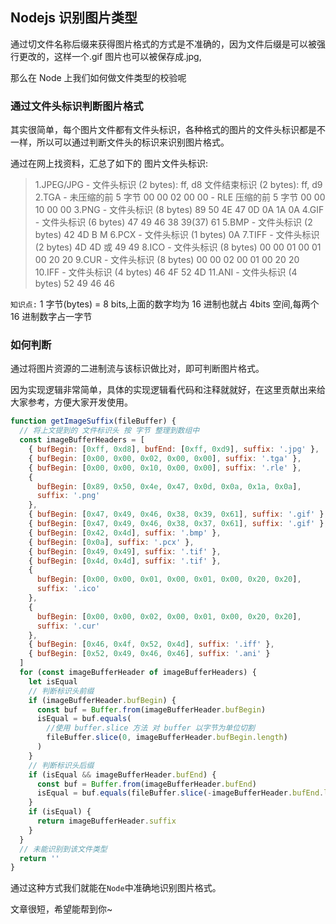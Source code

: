 ## Nodejs 识别图片类型

通过切文件名称后缀来获得图片格式的方式是不准确的，因为文件后缀是可以被强行更改的，这样一个.gif 图片也可以被保存成.jpg,

那么在 Node 上我们如何做文件类型的校验呢

### 通过文件头标识判断图片格式

其实很简单，每个图片文件都有文件头标识，各种格式的图片的文件头标识都是不一样，所以可以通过判断文件头的标识来识别图片格式。

通过在网上找资料，汇总了如下的 图片文件头标识:

> 1.JPEG/JPG - 文件头标识 (2 bytes): ff, d8 文件结束标识 (2 bytes): ff, d9
> 2.TGA - 未压缩的前 5 字节 00 00 02 00 00 - RLE 压缩的前 5 字节 00 00 10 00 00
> 3.PNG - 文件头标识 (8 bytes) 89 50 4E 47 0D 0A 1A 0A
> 4.GIF - 文件头标识 (6 bytes) 47 49 46 38 39(37) 61
> 5.BMP - 文件头标识 (2 bytes) 42 4D B M
> 6.PCX - 文件头标识 (1 bytes) 0A
> 7.TIFF - 文件头标识 (2 bytes) 4D 4D 或 49 49
> 8.ICO - 文件头标识 (8 bytes) 00 00 01 00 01 00 20 20
> 9.CUR - 文件头标识 (8 bytes) 00 00 02 00 01 00 20 20
> 10.IFF - 文件头标识 (4 bytes) 46 4F 52 4D
> 11.ANI - 文件头标识 (4 bytes) 52 49 46 46

`知识点:` 1 字节(bytes) = 8 bits,上面的数字均为 16 进制也就占 4bits 空间,每两个 16 进制数字占一字节

### 如何判断

通过将图片资源的二进制流与该标识做比对，即可判断图片格式。

因为实现逻辑非常简单，具体的实现逻辑看代码和注释就就好，在这里贡献出来给大家参考，方便大家开发使用。

```js
function getImageSuffix(fileBuffer) {
  // 将上文提到的 文件标识头 按 字节 整理到数组中
  const imageBufferHeaders = [
    { bufBegin: [0xff, 0xd8], bufEnd: [0xff, 0xd9], suffix: '.jpg' },
    { bufBegin: [0x00, 0x00, 0x02, 0x00, 0x00], suffix: '.tga' },
    { bufBegin: [0x00, 0x00, 0x10, 0x00, 0x00], suffix: '.rle' },
    {
      bufBegin: [0x89, 0x50, 0x4e, 0x47, 0x0d, 0x0a, 0x1a, 0x0a],
      suffix: '.png'
    },
    { bufBegin: [0x47, 0x49, 0x46, 0x38, 0x39, 0x61], suffix: '.gif' },
    { bufBegin: [0x47, 0x49, 0x46, 0x38, 0x37, 0x61], suffix: '.gif' },
    { bufBegin: [0x42, 0x4d], suffix: '.bmp' },
    { bufBegin: [0x0a], suffix: '.pcx' },
    { bufBegin: [0x49, 0x49], suffix: '.tif' },
    { bufBegin: [0x4d, 0x4d], suffix: '.tif' },
    {
      bufBegin: [0x00, 0x00, 0x01, 0x00, 0x01, 0x00, 0x20, 0x20],
      suffix: '.ico'
    },
    {
      bufBegin: [0x00, 0x00, 0x02, 0x00, 0x01, 0x00, 0x20, 0x20],
      suffix: '.cur'
    },
    { bufBegin: [0x46, 0x4f, 0x52, 0x4d], suffix: '.iff' },
    { bufBegin: [0x52, 0x49, 0x46, 0x46], suffix: '.ani' }
  ]
  for (const imageBufferHeader of imageBufferHeaders) {
    let isEqual
    // 判断标识头前缀
    if (imageBufferHeader.bufBegin) {
      const buf = Buffer.from(imageBufferHeader.bufBegin)
      isEqual = buf.equals(
        //使用 buffer.slice 方法 对 buffer 以字节为单位切割
        fileBuffer.slice(0, imageBufferHeader.bufBegin.length)
      )
    }
    // 判断标识头后缀
    if (isEqual && imageBufferHeader.bufEnd) {
      const buf = Buffer.from(imageBufferHeader.bufEnd)
      isEqual = buf.equals(fileBuffer.slice(-imageBufferHeader.bufEnd.length))
    }
    if (isEqual) {
      return imageBufferHeader.suffix
    }
  }
  // 未能识别到该文件类型
  return ''
}
```

通过这种方式我们就能在`Node`中准确地识别图片格式。


文章很短，希望能帮到你~